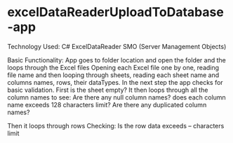 # excelDataReaderUploadToDatabase-app

Technology Used:
C#
ExcelDataReader
SMO (Server Management Objects)

Basic Functionality:
App goes to folder location and open the folder and the loops through the Excel files
Opening each Excel file one by one, reading file name and then looping through sheets, reading each sheet name and columns names, rows, their dataTypes.
In the next step the app checks for basic validation. 
First is the sheet empty?
It then loops through all the column names to see:
Are there any null column names?
does each column name exceeds 128 characters limit?
Are there any duplicated column names?

Then it loops through rows
Checking:
Is the row data exceeds – characters limit

